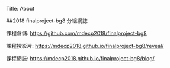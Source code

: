 Title: About

##2018 finalproject-bg8 分組網誌

課程倉儲: <a href="https://github.com/mdecp2018/finalproject-bg8">https://github.com/mdecp2018/finalproject-bg8</a>

課程投影片: <a href="https://mdecp2018.github.io/finalproject-bg8/reveal/">https://mdecp2018.github.io/finalproject-bg8/reveal/</a>

課程網誌: <a href="https://mdecp2018.github.io/finalproject-bg8/blog/">https://mdecp2018.github.io/finalproject-bg8/blog/</a>








